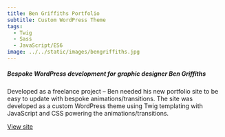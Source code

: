 ```yaml
---
title: Ben Griffiths Portfolio
subtitle: Custom WordPress Theme
tags:
  - Twig
  - Sass
  - JavaScript/ES6
image: ../../static/images/bengriffiths.jpg
---
```

##### Bespoke WordPress development for graphic designer Ben Griffiths

Developed as a freelance project – Ben needed his new portfolio site to be easy to update with bespoke animations/transitions. The site was developed as a custom WordPress theme using Twig templating with JavaScript and CSS powering the animations/transitions.

[View site](http://bengriffiths.co/)
